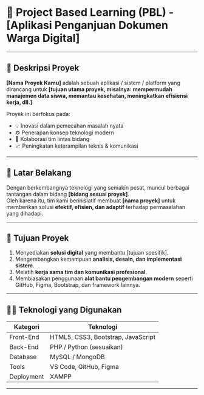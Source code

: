 # 🚀 Project Based Learning (PBL) - [Aplikasi Penganjuan Dokumen Warga Digital]

---

## 🧩 Deskripsi Proyek

**[Nama Proyek Kamu]** adalah sebuah aplikasi / sistem / platform yang dirancang untuk **[tujuan utama proyek, misalnya: mempermudah manajemen data siswa, memantau kesehatan, meningkatkan efisiensi kerja, dll.]**

Proyek ini berfokus pada:
- 💡 Inovasi dalam pemecahan masalah nyata  
- ⚙️ Penerapan konsep teknologi modern  
- 🤝 Kolaborasi tim lintas bidang  
- 📈 Peningkatan keterampilan teknis & komunikasi  

---

## 🧠 Latar Belakang

Dengan berkembangnya teknologi yang semakin pesat, muncul berbagai tantangan dalam bidang **[bidang sesuai proyek]**.  
Oleh karena itu, tim kami berinisiatif membuat **[nama proyek]** untuk memberikan solusi **efektif, efisien, dan adaptif** terhadap permasalahan yang dihadapi.

---

## 🎯 Tujuan Proyek

1. Menyediakan **solusi digital** yang membantu [tujuan spesifik].  
2. Mengembangkan kemampuan **analisis, desain, dan implementasi sistem**.  
3. Melatih **kerja sama tim dan komunikasi profesional**.  
4. Membiasakan penggunaan **alat bantu pengembangan modern** seperti GitHub, Figma, Bootstrap, dan framework lainnya.

---

## 🧑‍💻 Teknologi yang Digunakan

| Kategori | Teknologi |
|-----------|------------|
| Front-End | HTML5, CSS3, Bootstrap, JavaScript |
| Back-End  | PHP / Python (sesuaikan) |
| Database  | MySQL / MongoDB |
| Tools     | VS Code, GitHub, Figma |
| Deployment |  XAMPP |

---
